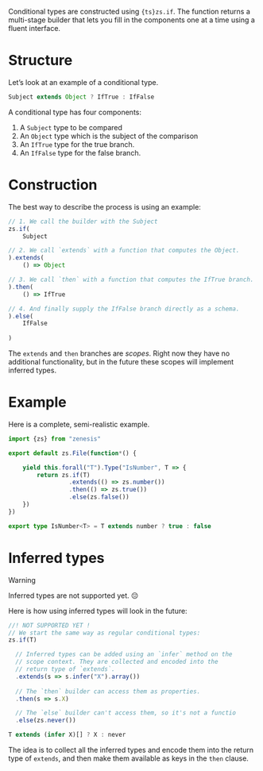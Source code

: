 Conditional types are constructed using `{ts}zs.if`. The function returns a multi-stage builder that lets you fill in the components one at a time using a fluent interface.
# Structure
Let’s look at an example of a conditional type.
```typescript title:"A conditional type"
Subject extends Object ? IfTrue : IfFalse
```

A conditional type has four components:
1. A `Subject` type to be compared
2. An `Object` type which is the subject of the comparison
3. An `IfTrue` type for the true branch.
4. An `IfFalse` type for the false branch.
# Construction
The best way to describe the process is using an example:
```typescript title:"Constructing a conditional type"
// 1. We call the builder with the Subject
zs.if(
	Subject

// 2. We call `extends` with a function that computes the Object.
).extends(
	() => Object

// 3. We call `then` with a function that computes the IfTrue branch.
).then(
	() => IfTrue

// 4. And finally supply the IfFalse branch directly as a schema.
).else(
	IfFalse
	
)
```

The `extends` and `then` branches are *scopes*. Right now they have no additional functionality, but in the future these scopes will implement inferred types.
# Example
Here is a complete, semi-realistic example.

```typescript title:if.zen.ts
import {zs} from "zenesis"

export default zs.File(function*() {

	yield this.forall("T").Type("IsNumber", T => {
		return zs.if(T)
			     .extends(() => zs.number())
			     .then(() => zs.true()) 
			     .else(zs.false())
	})
})
```
```typescript title:if.zen.d.ts
export type IsNumber<T> = T extends number ? true : false
```
# Inferred types
> [!warning]
> Inferred types are not supported yet. 😔

Here is how using inferred types will look in the future:

```typescript title:"Inferred types sketch"
//! NOT SUPPORTED YET !
// We start the same way as regular conditional types:
zs.if(T)

  // Inferred types can be added using an `infer` method on the 
  // scope context. They are collected and encoded into the
  // return type of `extends`.
  .extends(s => s.infer("X").array())
   
  // The `then` builder can access them as properties.
  .then(s => s.X)

  // The `else` builder can't access them, so it's not a functio
  .else(zs.never())
```
```typescript title:Result
T extends (infer X)[] ? X : never
```

The idea is to collect all the inferred types and encode them into the return type of `extends`, and then make them available as keys in the `then` clause.
